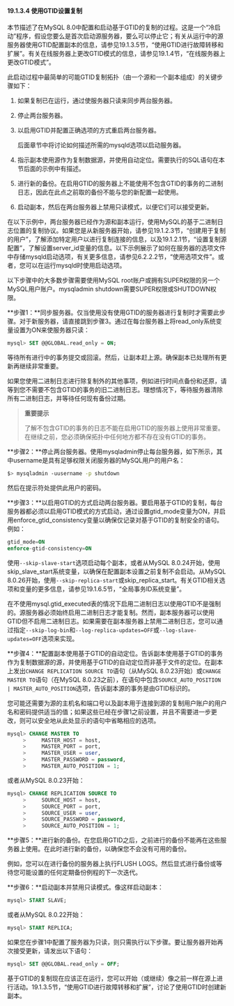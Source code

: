 #### 19.1.3.4 使用GTID设置复制

本节描述了在MySQL 8.0中配置和启动基于GTID的复制的过程。这是一个“冷启动”程序，假设您要么是首次启动源服务器，要么可以停止它；有关从运行中的源服务器使用GTID配置副本的信息，请参见19.1.3.5节，“使用GTID进行故障转移和扩展”。有关在线服务器上更改GTID模式的信息，请参见19.1.4节，“在线服务器上更改GTID模式”。

此启动过程中最简单的可能GTID复制拓扑（由一个源和一个副本组成）的关键步骤如下：

1. 如果复制已在运行，通过使服务器只读来同步两台服务器。

2. 停止两台服务器。

3. 以启用GTID并配置正确选项的方式重启两台服务器。

   后面章节中将讨论如何描述所需的mysqld选项以启动服务器。

4. 指示副本使用源作为复制数据源，并使用自动定位。需要执行的SQL语句在本节后面的示例中有描述。

5. 进行新的备份。在启用GTID的服务器上不能使用不包含GTID的事务的二进制日志，因此在此点之前取的备份不能与您的新配置一起使用。

6. 启动副本，然后在两台服务器上禁用只读模式，以便它们可以接受更新。


在以下示例中，两台服务器已经作为源和副本运行，使用MySQL的基于二进制日志位置的复制协议。如果您是从新服务器开始，请参见19.1.2.3节，“创建用于复制的用户”，了解添加特定用户以进行复制连接的信息，以及19.1.2.1节，“设置复制源配置”，了解设置server_id变量的信息。以下示例展示了如何在服务器的选项文件中存储mysqld启动选项，有关更多信息，请参见6.2.2.2节，“使用选项文件”。或者，您可以在运行mysqld时使用启动选项。

以下步骤中的大多数步骤需要使用MySQL root账户或拥有SUPER权限的另一个MySQL用户账户。mysqladmin shutdown需要SUPER权限或SHUTDOWN权限。

**步骤1：**同步服务器。仅当使用没有使用GTID的服务器进行复制时才需要此步骤。对于新服务器，请直接跳到步骤3。通过在每台服务器上将read_only系统变量设置为ON来使服务器只读：

```sql
mysql> SET @@GLOBAL.read_only = ON;
```

等待所有进行中的事务提交或回滚。然后，让副本赶上源。确保副本已处理所有更新再继续非常重要。

如果您使用二进制日志进行除复制外的其他事项，例如进行时间点备份和还原，请等到您不需要不包含GTID的事务的旧二进制日志。理想情况下，等待服务器清除所有二进制日志，并等待任何现有备份过期。

> **重要提示**
>
> 了解不包含GTID的事务的日志不能在启用GTID的服务器上使用非常重要。在继续之前，您必须确保拓扑中任何地方都不存在没有GTID的事务。

**步骤2：**停止两台服务器。使用mysqladmin停止每台服务器，如下所示，其中username是具有足够权限关闭服务器的MySQL用户的用户名：

```bash
$> mysqladmin -uusername -p shutdown
```

然后在提示符处提供此用户的密码。

**步骤3：**以启用GTID的方式启动两台服务器。要启用基于GTID的复制，每台服务器都必须以启用GTID模式的方式启动，通过设置gtid_mode变量为ON，并启用enforce_gtid_consistency变量以确保仅记录对基于GTID的复制安全的语句。例如：

```sql
gtid_mode=ON
enforce-gtid-consistency=ON
```

使用`--skip-slave-start`选项启动每个副本，或者从MySQL 8.0.24开始，使用skip_slave_start系统变量，以确保在配置副本设置之前复制不会启动。从MySQL 8.0.26开始，使用`--skip-replica-start`或skip_replica_start。有关GTID相关选项和变量的更多信息，请参见19.1.6.5节，“全局事务ID系统变量”。

在不使用mysql.gtid_executed表的情况下启用二进制日志以使用GTID不是强制的。源服务器必须始终启用二进制日志才能复制。然而，副本服务器可以使用GTID但不启用二进制日志。如果需要在副本服务器上禁用二进制日志，您可以通过指定`--skip-log-bin`和`--log-replica-updates=OFF`或`--log-slave-updates=OFF`选项来实现。

**步骤4：**配置副本使用基于GTID的自动定位。告诉副本使用基于GTID的事务作为复制数据源的源，并使用基于GTID的自动定位而非基于文件的定位。在副本上发出`CHANGE REPLICATION SOURCE TO`语句（从MySQL 8.0.23开始）或`CHANGE MASTER TO`语句（在MySQL 8.0.23之前），在语句中包含`SOURCE_AUTO_POSITION | MASTER_AUTO_POSITION`选项，告诉副本源的事务是由GTID标识的。

您可能还需要为源的主机名和端口号以及副本用于连接到源的复制用户账户的用户名和密码提供适当的值；如果这些已经在步骤1之前设置，并且不需要进一步更改，则可以安全地从此处显示的语句中省略相应的选项。

```sql
mysql> CHANGE MASTER TO
     >     MASTER_HOST = host,
     >     MASTER_PORT = port,
     >     MASTER_USER = user,
     >     MASTER_PASSWORD = password,
     >     MASTER_AUTO_POSITION = 1;
```

或者从MySQL 8.0.23开始：

```sql
mysql> CHANGE REPLICATION SOURCE TO
     >     SOURCE_HOST = host,
     >     SOURCE_PORT = port,
     >     SOURCE_USER = user,
     >     SOURCE_PASSWORD = password,
     >     SOURCE_AUTO_POSITION = 1;
```

**步骤5：**进行新的备份。在您启用GTID之后，之前进行的备份不能再在这些服务器上使用。在此时进行新的备份，以确保您不会没有可用的备份。

例如，您可以在进行备份的服务器上执行FLUSH LOGS。然后显式进行备份或等待您可能设置的任何定期备份例程的下一次迭代。

**步骤6：**启动副本并禁用只读模式。像这样启动副本：

```sql
mysql> START SLAVE;
```

或者从MySQL 8.0.22开始：

```sql
mysql> START REPLICA;
```

如果您在步骤1中配置了服务器为只读，则只需执行以下步骤。要让服务器开始再次接受更新，请发出以下语句：

```sql
mysql> SET @@GLOBAL.read_only = OFF;
```

基于GTID的复制现在应该正在运行，您可以开始（或继续）像之前一样在源上进行活动。19.1.3.5节，“使用GTID进行故障转移和扩展”，讨论了使用GTID时创建新副本。